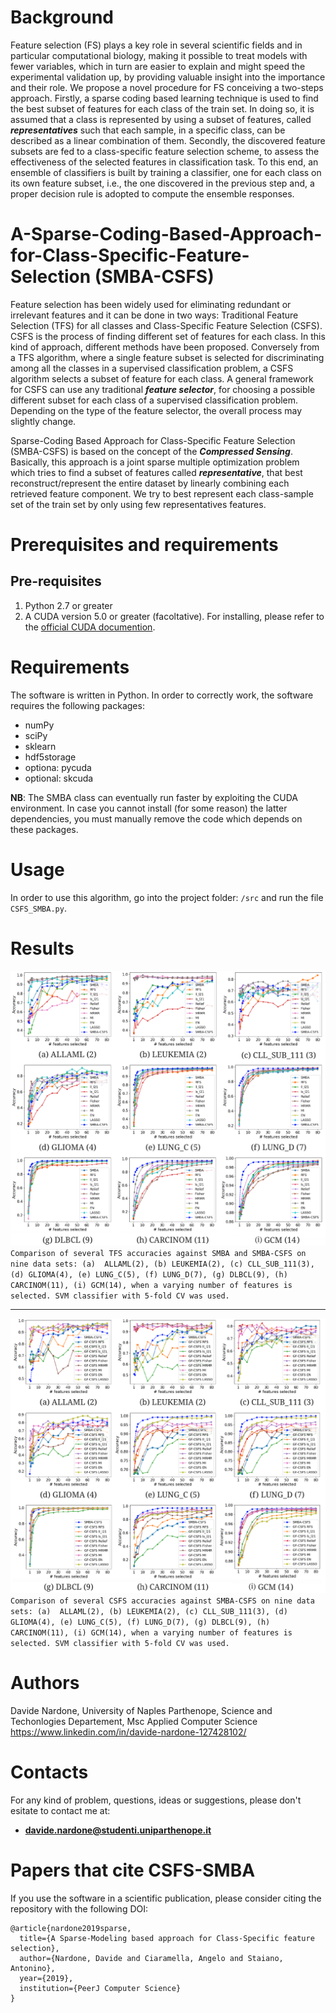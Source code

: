 # Background

Feature selection (FS) plays a key role in several scientific fields and in particular computational biology, making it possible to treat models with fewer variables, which in turn are easier to explain and might speed the experimental validation up, by providing valuable insight into the importance and their role. We propose a novel procedure for FS conceiving a two-steps approach. Firstly, a sparse coding based learning technique is used to find the best subset of features for each class of the train set. In doing so, it is assumed that a class is represented by using a subset of features, called **_representatives_** such that each sample, in a specific class, can be described as a linear combination of them.  Secondly, the discovered feature subsets are fed to a class-specific feature selection scheme, to assess the effectiveness of the selected features in classification task. To this end, an ensemble of classifiers is built by training a classifier, one for each class on its own feature subset, i.e., the one discovered in the previous step and, a proper decision rule is adopted to compute the ensemble responses.

# A-Sparse-Coding-Based-Approach-for-Class-Specific-Feature-Selection (SMBA-CSFS)

Feature selection has been widely used for eliminating redundant or irrelevant features and it can be done in two ways: Traditional Feature Selection (TFS) for all classes and Class-Specific Feature Selection (CSFS). CSFS is the process of finding different set of features for each class. In this kind of approach, different methods have been proposed. Conversely from a TFS algorithm, where a single feature subset is selected for discriminating among all the classes in a supervised classification problem, a CSFS algorithm selects a subset of feature for each class. A general framework for CSFS can use any traditional **_feature selector_**, for choosing a possible different subset for each class of a supervised classification problem. Depending on the type of the feature selector, the overall process may slightly change.

Sparse-Coding Based Approach for Class-Specific Feature Selection (SMBA-CSFS) is based on the concept of the **_Compressed Sensing_**. Basically, this approach is a joint sparse multiple optimization problem which tries to find a subset of features called **_representative_**, that best reconstruct/represent the entire dataset by linearly combining each retrieved feature component. We try to best represent each class-sample set of the train set by only using few representatives features. 

# Prerequisites and requirements

## Pre-requisites
1. Python 2.7 or greater <br>
2. A CUDA version 5.0 or greater (facoltative). For installing, please refer to the [official CUDA documention](http://docs.nvidia.com/cuda/#axzz4al7PKeAs).

# Requirements
The software is written in Python. In order to correctly work, the software requires the following packages:

- numPy
- sciPy
- sklearn
- hdf5storage
- optiona: pycuda
- optional: skcuda

**NB**: The SMBA class can eventually run faster by exploiting the CUDA environment. In case you cannot install (for some reason) the latter dependencies, you must manually remove the code which depends on these packages.

# Usage

In order to use this algorithm, go into the project folder: `/src` and run the file `CSFS_SMBA.py`.

# Results

![alt text](img/TFS_vs_OM.png "")
`Comparison of several TFS accuracies against SMBA and SMBA-CSFS on nine data sets:
(a)  ALLAML(2), (b) LEUKEMIA(2), (c) CLL_SUB_111(3), (d) GLIOMA(4), (e) LUNG_C(5), (f) LUNG_D(7), (g) DLBCL(9), (h) CARCINOM(11), (i) GCM(14), when a varying number of features is selected. SVM classifier with 5-fold CV was used.`

<hr>

![alt text](img/GS-CSFS_vs_OM-CSFS.png "")
`Comparison of several CSFS accuracies against SMBA-CSFS on nine data sets:
(a)  ALLAML(2), (b) LEUKEMIA(2), (c) CLL_SUB_111(3), (d) GLIOMA(4), (e) LUNG_C(5), (f) LUNG_D(7), (g) DLBCL(9), (h) CARCINOM(11), (i) GCM(14), when a varying number of features is selected. SVM classifier with 5-fold CV was used.`

# Authors

  Davide Nardone, University of Naples Parthenope, Science and Techonlogies Departement, Msc Applied Computer Science
  https://www.linkedin.com/in/davide-nardone-127428102/
  
# Contacts

For any kind of problem, questions, ideas or suggestions, please don't esitate to contact me at: 
- **davide.nardone@studenti.uniparthenope.it**
  
# Papers that cite CSFS-SMBA

If you use the software in a scientific publication, please consider citing the repository with the following DOI:

```
@article{nardone2019sparse,
  title={A Sparse-Modeling based approach for Class-Specific feature selection},
  author={Nardone, Davide and Ciaramella, Angelo and Staiano, Antonino},
  year={2019},
  institution={PeerJ Computer Science}
}
```
  
